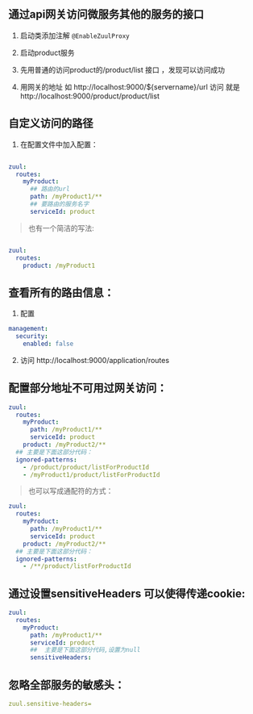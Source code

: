 ## 通过api网关访问微服务其他的服务的接口

1. 启动类添加注解 `@EnableZuulProxy`

2. 启动product服务

3. 先用普通的访问product的/product/list 接口 ，发现可以访问成功

4. 用网关的地址 如 http://localhost:9000/${servername}/url 访问  就是 http://localhost:9000/product/product/list

## 自定义访问的路径

1. 在配置文件中加入配置：


```yml

zuul:
  routes:
    myProduct: 
      ## 路由的url
      path: /myProduct1/** 
      ## 要路由的服务名字
      serviceId: product

```

> 也有一个简洁的写法:


```yml

zuul:
  routes:
    product: /myProduct1

```

## 查看所有的路由信息：

1. 配置 

```yml
management:
  security:
    enabled: false
```

2. 访问 http://localhost:9000/application/routes

## 配置部分地址不可用过网关访问：

```yml
zuul:
  routes:
    myProduct:
      path: /myProduct1/**
      serviceId: product
    product: /myProduct2/**
  ## 主要是下面这部分代码：
  ignored-patterns:
    - /product/product/listForProductId
    - /myProduct1/product/listForProductId

```

> 也可以写成通配符的方式：

```yml
zuul:
  routes:
    myProduct:
      path: /myProduct1/**
      serviceId: product
    product: /myProduct2/**
  ## 主要是下面这部分代码：
  ignored-patterns:
    - /**/product/listForProductId
```

## 通过设置sensitiveHeaders 可以使得传递cookie:

```yml
zuul:
  routes:
    myProduct:
      path: /myProduct1/**
      serviceId: product
      ##  主要是下面这部分代码,设置为null
      sensitiveHeaders:
```


## 忽略全部服务的敏感头：
```yaml
zuul.sensitive-headers= 
```